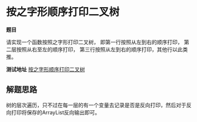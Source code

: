 # 按之字形顺序打印二叉树

**题目**

请实现一个函数按照之字形打印二叉树，
即第一行按照从左到右的顺序打印，
第二层按照从右至左的顺序打印，
第三行按照从左到右的顺序打印，其他行以此类推。

**测试地址**
[按之字形顺序打印二叉树](https://www.nowcoder.com/practice/91b69814117f4e8097390d107d2efbe0?tpId=13&tqId=11212&rp=3&ru=/ta/coding-interviews&qru=/ta/coding-interviews/question-ranking)

## 解题思路

树的层次遍历，只不过在每一层的有一个变量去记录是否是反向打印，然后对于反向打印将保存的ArrayList反向输出即可。



